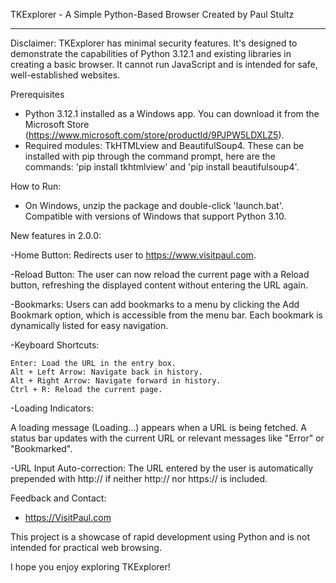 TKExplorer - A Simple Python-Based Browser
Created by Paul Stultz

---------------------------------

Disclaimer: TKExplorer has minimal security features. It's designed to demonstrate the capabilities of Python 3.12.1 and existing libraries in creating a basic browser. It cannot run JavaScript and is intended for safe, well-established websites.

Prerequisites
- Python 3.12.1 installed as a Windows app. You can download it from the Microsoft Store (https://www.microsoft.com/store/productId/9PJPW5LDXLZ5).
- Required modules: TkHTMLview and BeautifulSoup4.
These can be installed with pip through the command prompt, here are the commands: 'pip install tkhtmlview' and 'pip install beautifulsoup4'.

How to Run:
- On Windows, unzip the package and double-click 'launch.bat'. Compatible with versions of Windows that support Python 3.10.

New features in 2.0.0:

-Home Button: Redirects user to https://www.visitpaul.com.

-Reload Button: The user can now reload the current page with a Reload button, refreshing the displayed content without entering the URL again.

-Bookmarks: Users can add bookmarks to a menu by clicking the Add Bookmark option, which is accessible from the menu bar. Each bookmark is dynamically listed for easy navigation.

-Keyboard Shortcuts:

    Enter: Load the URL in the entry box.
    Alt + Left Arrow: Navigate back in history.
    Alt + Right Arrow: Navigate forward in history.
    Ctrl + R: Reload the current page.

-Loading Indicators:

   A loading message (Loading...) appears when a URL is being fetched.
   A status bar updates with the current URL or relevant messages like "Error" or "Bookmarked".

-URL Input Auto-correction: The URL entered by the user is automatically prepended with http:// if neither http:// nor https:// is included.

Feedback and Contact:
- https://VisitPaul.com

This project is a showcase of rapid development using Python and is not intended for practical web browsing.

I hope you enjoy exploring TKExplorer!
